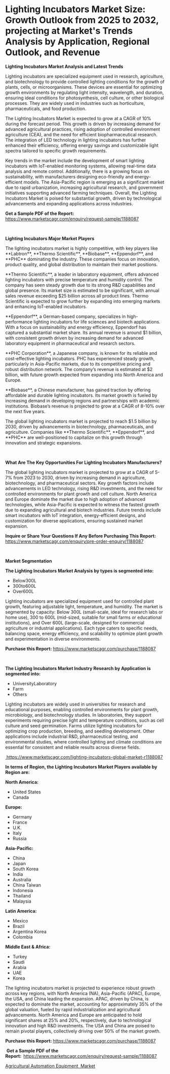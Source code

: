 <p><h1>Lighting Incubators Market Size: Growth Outlook from 2025 to 2032, projecting at Market's Trends Analysis by Application, Regional Outlook, and Revenue</h1></p><p><strong>Lighting Incubators Market Analysis and Latest Trends</strong></p>
<p><p>Lighting incubators are specialized equipment used in research, agriculture, and biotechnology to provide controlled lighting conditions for the growth of plants, cells, or microorganisms. These devices are essential for optimizing growth environments by regulating light intensity, wavelength, and duration, ensuring ideal conditions for photosynthesis, cell culture, or other biological processes. They are widely used in industries such as horticulture, pharmaceuticals, and food production.</p><p>The Lighting Incubators Market is expected to grow at a CAGR of 10% during the forecast period. This growth is driven by increasing demand for advanced agricultural practices, rising adoption of controlled environment agriculture (CEA), and the need for efficient biopharmaceutical research. The integration of LED technology in lighting incubators has further enhanced their efficiency, offering energy savings and customizable light spectra tailored to specific growth requirements.</p><p>Key trends in the market include the development of smart lighting incubators with IoT-enabled monitoring systems, allowing real-time data analysis and remote control. Additionally, there is a growing focus on sustainability, with manufacturers designing eco-friendly and energy-efficient models. The Asia-Pacific region is emerging as a significant market due to rapid urbanization, increasing agricultural research, and government initiatives supporting advanced farming techniques. Overall, the Lighting Incubators Market is poised for substantial growth, driven by technological advancements and expanding applications across industries.</p></p>
<p><strong>Get a Sample PDF of the Report:&nbsp;</strong> <a href="https://www.marketscagr.com/enquiry/request-sample/1188087?utm_campaign=1998&utm_medium=2&utm_source=Github&utm_content=ia&utm_term=20012025&utm_id=lighting-incubators">https://www.marketscagr.com/enquiry/request-sample/1188087</a></p>
<p>&nbsp;</p>
<p><strong>Lighting Incubators Major Market Players</strong></p>
<p><p>The lighting incubators market is highly competitive, with key players like **Labtron**, **Thermo Scientific**, **Biobase**, **Eppendorf**, and **PHC** dominating the industry. These companies focus on innovation, product quality, and global distribution to maintain their market positions.</p><p>**Thermo Scientific**, a leader in laboratory equipment, offers advanced lighting incubators with precise temperature and humidity control. The company has seen steady growth due to its strong R&D capabilities and global presence. Its market size is estimated to be significant, with annual sales revenue exceeding $25 billion across all product lines. Thermo Scientific is expected to grow further by expanding into emerging markets and enhancing IoT-enabled incubators.</p><p>**Eppendorf**, a German-based company, specializes in high-performance lighting incubators for life sciences and biotech applications. With a focus on sustainability and energy efficiency, Eppendorf has captured a substantial market share. Its annual revenue is around $1 billion, with consistent growth driven by increasing demand for advanced laboratory equipment in pharmaceutical and research sectors.</p><p>**PHC Corporation**, a Japanese company, is known for its reliable and cost-effective lighting incubators. PHC has experienced steady growth, particularly in Asia-Pacific markets, due to its competitive pricing and robust distribution network. The company’s revenue is estimated at $2 billion, with future growth expected from expanding into North America and Europe.</p><p>**Biobase**, a Chinese manufacturer, has gained traction by offering affordable and durable lighting incubators. Its market growth is fueled by increasing demand in developing regions and partnerships with academic institutions. Biobase’s revenue is projected to grow at a CAGR of 8-10% over the next five years.</p><p>The global lighting incubators market is projected to reach $1.5 billion by 2030, driven by advancements in biotechnology, pharmaceuticals, and agriculture. Companies like **Thermo Scientific**, **Eppendorf**, and **PHC** are well-positioned to capitalize on this growth through innovation and strategic expansions.</p></p>
<p>&nbsp;</p>
<p><strong>What Are The Key Opportunities For Lighting Incubators Manufacturers?</strong></p>
<p><p>The global lighting incubators market is projected to grow at a CAGR of 5-7% from 2023 to 2030, driven by increasing demand in agriculture, biotechnology, and pharmaceutical sectors. Key growth factors include advancements in LED technology, rising R&D investments, and the need for controlled environments for plant growth and cell culture. North America and Europe dominate the market due to high adoption of advanced technologies, while Asia-Pacific is expected to witness the fastest growth due to expanding agricultural and biotech industries. Future trends include smart incubators with IoT integration, energy-efficient designs, and customization for diverse applications, ensuring sustained market expansion.</p></p>
<p><strong>Inquire or Share Your Questions If Any Before Purchasing This Report:</strong> <a href="https://www.marketscagr.com/enquiry/pre-order-enquiry/1188087?utm_campaign=1998&utm_medium=2&utm_source=Github&utm_content=ia&utm_term=20012025&utm_id=lighting-incubators">https://www.marketscagr.com/enquiry/pre-order-enquiry/1188087</a></p>
<p>&nbsp;</p>
<p><strong>Market Segmentation</strong></p>
<p><strong>The Lighting Incubators Market Analysis by types is segmented into:</strong></p>
<p><ul><li>Below300L</li><li>300to600L</li><li>Over600L</li></ul></p>
<p><p>Lighting incubators are specialized equipment used for controlled plant growth, featuring adjustable light, temperature, and humidity. The market is segmented by capacity: Below 300L (small-scale, ideal for research labs or home use), 300 to 600L (mid-sized, suitable for small farms or educational institutions), and Over 600L (large-scale, designed for commercial agriculture or industrial applications). Each type caters to specific needs, balancing space, energy efficiency, and scalability to optimize plant growth and experimentation in diverse environments.</p></p>
<p><strong>Purchase this Report:&nbsp;</strong><a href="https://www.marketscagr.com/purchase/1188087?utm_campaign=1998&utm_medium=2&utm_source=Github&utm_content=ia&utm_term=20012025&utm_id=lighting-incubators">https://www.marketscagr.com/purchase/1188087</a></p>
<p>&nbsp;</p>
<p><strong>The Lighting Incubators Market Industry Research by Application is segmented into:</strong></p>
<p><ul><li>UniversityLaboratory</li><li>Farm</li><li>Others</li></ul></p>
<p><p>Lighting incubators are widely used in universities for research and educational purposes, enabling controlled environments for plant growth, microbiology, and biotechnology studies. In laboratories, they support experiments requiring precise light and temperature conditions, such as cell culture and seed germination. Farms utilize lighting incubators for optimizing crop production, breeding, and seedling development. Other applications include industrial R&D, pharmaceutical testing, and environmental studies, where controlled lighting and climate conditions are essential for consistent and reliable results across diverse fields.</p></p>
<p><a href="https://www.marketscagr.com/lighting-incubators-global-market-r1188087?utm_campaign=1998&utm_medium=2&utm_source=Github&utm_content=ia&utm_term=20012025&utm_id=lighting-incubators">&nbsp;https://www.marketscagr.com/lighting-incubators-global-market-r1188087</a></p>
<p><strong>In terms of Region, the Lighting Incubators Market Players available by Region are:</strong></p>
<p>
    <p> <strong> North America: </strong>
        <ul>
            <li>United States</li>
            <li>Canada</li>
        </ul>
        </p> 
    <p> <strong> Europe: </strong>
        <ul>
            <li>Germany</li>
            <li>France</li>
            <li>U.K.</li>
            <li>Italy</li>
            <li>Russia</li>
        </ul>
        </p> 
    <p> <strong> Asia-Pacific: </strong>
        <ul>
            <li>China</li>
            <li>Japan</li>
            <li>South Korea</li>
            <li>India</li>
            <li>Australia</li>
            <li>China Taiwan</li>
            <li>Indonesia</li>
            <li>Thailand</li>
            <li>Malaysia</li>
        </ul>
        </p> 
    <p> <strong> Latin America: </strong>
        <ul>
            <li>Mexico</li>
            <li>Brazil</li>
            <li>Argentina Korea</li>
            <li>Colombia</li>
        </ul>
        </p> 
    <p> <strong> Middle East & Africa: </strong>
        <ul>
            <li>Turkey</li>
            <li>Saudi</li>
            <li>Arabia</li>
            <li>UAE</li>
            <li>Korea</li>
        </ul>
    </p>
    </p>
<p><p>The lighting incubators market is projected to experience robust growth across key regions, with North America (NA), Asia-Pacific (APAC), Europe, the USA, and China leading the expansion. APAC, driven by China, is expected to dominate the market, accounting for approximately 35% of the global valuation, fueled by rapid industrialization and agricultural advancements. North America and Europe are anticipated to hold significant shares at 25% and 20%, respectively, due to technological innovation and high R&D investments. The USA and China are poised to remain pivotal players, collectively driving over 50% of the market growth.</p></p>
<p><strong>Purchase this Report: </strong><a href="https://www.marketscagr.com/purchase/1188087?utm_campaign=1998&utm_medium=2&utm_source=Github&utm_content=ia&utm_term=20012025&utm_id=lighting-incubators">https://www.marketscagr.com/purchase/1188087</a></p>
<p>&nbsp;<strong>Get a Sample PDF of the Report:&nbsp;&nbsp;</strong><a href="https://www.marketscagr.com/enquiry/request-sample/1188087?utm_campaign=1998&utm_medium=2&utm_source=Github&utm_content=ia&utm_term=20012025&utm_id=lighting-incubators">https://www.marketscagr.com/enquiry/request-sample/1188087</a></p>
<p><strong></strong></p>
<p><p><a href="https://github.com/dringals/Market-Research-Report-List-6/blob/main/agricultural-automation-equipment-market.md?utm_campaign=1998&utm_medium=2&utm_source=Github&utm_content=ia&utm_term=20012025&utm_id=lighting-incubators">Agricultural Automation Equipment  Market</a></p></p>